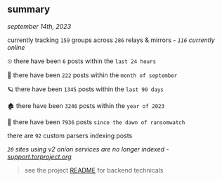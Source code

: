 
## summary
_september 14th, 2023_

currently tracking `159` groups across `286` relays & mirrors - _`116` currently online_

⏲ there have been `6` posts within the `last 24 hours`

🦈 there have been `222` posts within the `month of september`

🪐 there have been `1345` posts within the `last 90 days`

🏚 there have been `3246` posts within the `year of 2023`

🦕 there have been `7936` posts `since the dawn of ransomwatch`

there are `92` custom parsers indexing posts

_`20` sites using v2 onion services are no longer indexed - [support.torproject.org](https://support.torproject.org/onionservices/v2-deprecation/)_

> see the project [README](https://github.com/joshhighet/ransomwatch#ransomwatch--) for backend technicals
